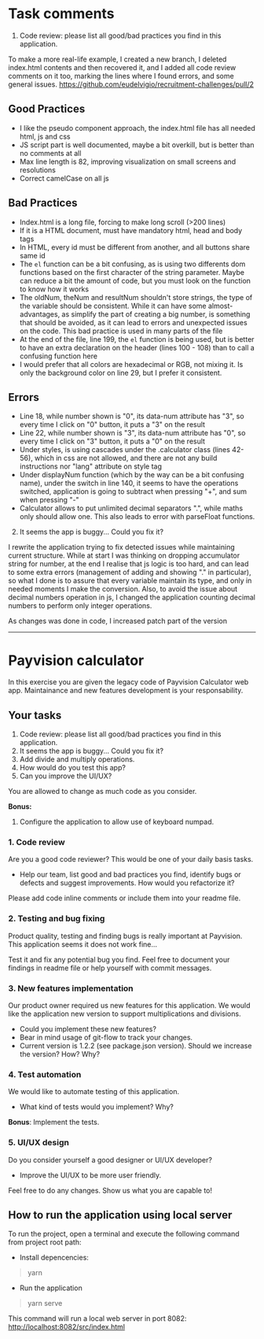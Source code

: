 # Task comments

1. Code review: please list all good/bad practices you find in this application.

To make a more real-life example, I created a new branch, I deleted index.html contents and then recovered it, and I added all code review comments on it too, marking the lines where I found errors, and some general issues. https://github.com/eudelvigio/recruitment-challenges/pull/2

## Good Practices

- I like the pseudo component approach, the index.html file has all needed html, js and css
- JS script part is well documented, maybe a bit overkill, but is better than no comments at all
- Max line length is 82, improving visualization on small screens and resolutions
- Correct camelCase on all js

## Bad Practices

- Index.html is a long file, forcing to make long scroll (>200 lines)
- If it is a HTML document, must have mandatory html, head and body tags
- In HTML, every id must be different from another, and all buttons share same id
- The `el` function can be a bit confusing, as is using two differents dom functions based on the first character of the string parameter. Maybe can reduce a bit the amount of code, but you must look on the function to know how it works
- The oldNum, theNum and resultNum shouldn't store strings, the type of the variable should be consistent. While it can have some almost-advantages, as simplify the part of creating a big number, is something that should be avoided, as it can lead to errors and unexpected issues on the code. This bad practice is used in many parts of the file
- At the end of the file, line 199, the `el` function is being used, but is better to have an extra declaration on the header (lines 100 - 108) than to call a confusing function here
- I would prefer that all colors are hexadecimal or RGB, not mixing it. Is only the background color on line 29, but I prefer it consistent.

## Errors

- Line 18, while number shown is "0", its data-num attribute has "3", so every time I click on "0" button, it puts a "3" on the result
- Line 22, while number shown is "3", its data-num attribute has "0", so every time I click on "3" button, it puts a "0" on the result
- Under styles, is using cascades under the .calculator class (lines 42-56), which in css are not allowed, and there are not any build instructions nor "lang" attribute on style tag
- Under displayNum function (which by the way can be a bit confusing name), under the switch in line 140, it seems to have the operations switched, application is going to subtract when pressing "+", and sum when pressing "-"
- Calculator allows to put unlimited decimal separators ".", while maths only should allow one. This also leads to error with parseFloat functions.


2. It seems the app is buggy... Could you fix it?

I rewrite the application trying to fix detected issues while maintaining current structure. While at start I was thinking on dropping accumulator string for number, at the end I realise that js logic is too hard, and can lead to some extra errors (management of adding and showing "." in particular), so what I done is to assure that every variable maintain its type, and only in needed moments I make the conversion.
Also, to avoid the issue about decimal numbers operation in js, I changed the application counting decimal numbers to perform only integer operations.

As changes was done in code, I increased patch part of the version

---

# Payvision calculator

In this exercise you are given the legacy code of Payvision Calculator web app. Maintainance and new features development is your responsability.

## Your tasks

1. Code review: please list all good/bad practices you find in this application.
2. It seems the app is buggy... Could you fix it?
3. Add divide and multiply operations.
4. How would do you test this app?
5. Can you improve the UI/UX?

You are allowed to change as much code as you consider.

**Bonus:**

1. Configure the application to allow use of keyboard numpad.

### 1. Code review

Are you a good code reviewer? This would be one of your daily basis tasks.

- Help our team, list good and bad practices you find, identify bugs or defects and suggest improvements. How would you refactorize it?

Please add code inline comments or include them into your readme file.

### 2. Testing and bug fixing

Product quality, testing and finding bugs is really important at Payvision. This application seems it does not work fine...

Test it and fix any potential bug you find. Feel free to document your findings in readme file or help yourself with commit messages.

### 3. New features implementation

Our product owner required us new features for this application. We would like the application new version to support multiplications and divisions.

- Could you implement these new features?
- Bear in mind usage of git-flow to track your changes.
- Current version is 1.2.2 (see package.json version). Should we increase the version? How? Why?

### 4. Test automation

We would like to automate testing of this application.

- What kind of tests would you implement? Why?

**Bonus**: Implement the tests.

### 5. UI/UX design

Do you consider yourself a good designer or UI/UX developer?

- Improve the UI/UX to be more user friendly.

Feel free to do any changes. Show us what you are capable to!

## How to run the application using local server

To run the project, open a terminal and execute the following command from project root path:

- Install depencencies:

> yarn

- Run the application

> yarn serve

This command will run a local web server in port 8082:
[http://localhost:8082/src/index.html](http://localhost:8082/src/index.html)
